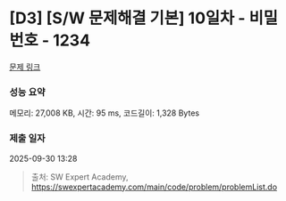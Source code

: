 # [D3] [S/W 문제해결 기본] 10일차 - 비밀번호 - 1234 

[문제 링크](https://swexpertacademy.com/main/code/problem/problemDetail.do?contestProbId=AV14_DEKAJcCFAYD) 

### 성능 요약

메모리: 27,008 KB, 시간: 95 ms, 코드길이: 1,328 Bytes

### 제출 일자

2025-09-30 13:28



> 출처: SW Expert Academy, https://swexpertacademy.com/main/code/problem/problemList.do